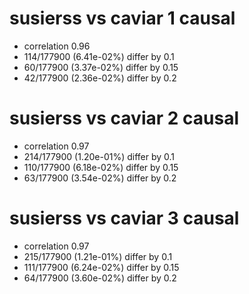 # susierss vs caviar  1 causal

- correlation 0.96
- 114/177900 (6.41e-02%) differ by 0.1
- 60/177900 (3.37e-02%) differ by 0.15
- 42/177900 (2.36e-02%) differ by 0.2


# susierss vs caviar  2 causal

- correlation 0.97
- 214/177900 (1.20e-01%) differ by 0.1
- 110/177900 (6.18e-02%) differ by 0.15
- 63/177900 (3.54e-02%) differ by 0.2


# susierss vs caviar  3 causal

- correlation 0.97
- 215/177900 (1.21e-01%) differ by 0.1
- 111/177900 (6.24e-02%) differ by 0.15
- 64/177900 (3.60e-02%) differ by 0.2


